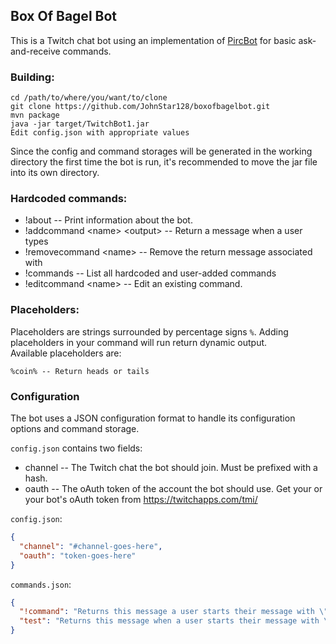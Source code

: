 ## Box Of Bagel Bot

This is a Twitch chat bot using an implementation of [PircBot](http://www.jibble.org/pircbot.php) for basic ask-and-receive commands.

### Building:

```
cd /path/to/where/you/want/to/clone
git clone https://github.com/JohnStar128/boxofbagelbot.git
mvn package
java -jar target/TwitchBot1.jar
Edit config.json with appropriate values
``` 
Since the config and command storages will be generated in the working directory the first time the bot is run, it's recommended to move the jar file into its own directory.

### Hardcoded commands:

- !about -- Print information about the bot.
- !addcommand \<name> \<output> -- Return a message when a user types <name>
- !removecommand \<name> -- Remove the return message associated with <name>
- !commands -- List all hardcoded and user-added commands
- !editcommand \<name> -- Edit an existing command.


### Placeholders:
Placeholders are strings surrounded by percentage signs `%`. Adding placeholders in your command will run return dynamic output.\
Available placeholders are:
```
%coin% -- Return heads or tails
```


### Configuration

The bot uses a JSON configuration format to handle its configuration options and command storage.

`config.json` contains two fields:

- channel -- The Twitch chat the bot should join. Must be prefixed with a hash.
- oauth -- The oAuth token of the account the bot should use. Get your or your bot's oAuth token from https://twitchapps.com/tmi/

`config.json`:
```json
{
  "channel": "#channel-goes-here",
  "oauth": "token-goes-here"
}
```
`commands.json`:
```json
{
  "!command": "Returns this message a user starts their message with \"!command\".",
  "test": "Returns this message when a user starts their message with \"test\"."
}
```
